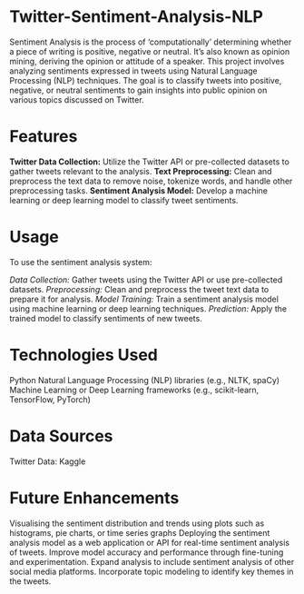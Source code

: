 # Twitter-Sentiment-Analysis-NLP
Sentiment Analysis is the process of ‘computationally’ determining whether a piece of writing is positive, negative or neutral. It’s also known as opinion mining, deriving the opinion or attitude of a speaker. 
This project involves analyzing sentiments expressed in tweets using Natural Language Processing (NLP) techniques. The goal is to classify tweets into positive, negative, or neutral sentiments to gain insights into public opinion on various topics discussed on Twitter.

# Features
**Twitter Data Collection:** Utilize the Twitter API or pre-collected datasets to gather tweets relevant to the analysis.
**Text Preprocessing:** Clean and preprocess the text data to remove noise, tokenize words, and handle other preprocessing tasks.
**Sentiment Analysis Model:** Develop a machine learning or deep learning model to classify tweet sentiments.

# Usage
To use the sentiment analysis system:

*Data Collection:* Gather tweets using the Twitter API or use pre-collected datasets.
*Preprocessing:* Clean and preprocess the tweet text data to prepare it for analysis.
*Model Training:* Train a sentiment analysis model using machine learning or deep learning techniques.
*Prediction:* Apply the trained model to classify sentiments of new tweets.

# Technologies Used
Python
Natural Language Processing (NLP) libraries (e.g., NLTK, spaCy)
Machine Learning or Deep Learning frameworks (e.g., scikit-learn, TensorFlow, PyTorch)

# Data Sources
Twitter Data: Kaggle

# Future Enhancements
Visualising the sentiment distribution and trends using plots such as histograms, pie charts, or time series graphs
Deploying the sentiment analysis model as a web application or API for real-time sentiment analysis of tweets.
Improve model accuracy and performance through fine-tuning and experimentation.
Expand analysis to include sentiment analysis of other social media platforms.
Incorporate topic modeling to identify key themes in the tweets.
